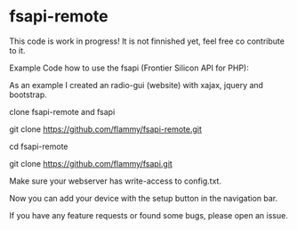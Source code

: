# fsapi-remote

This code is work in progress! It is not finnished yet, feel free co contribute to it.

Example Code how to use the fsapi (Frontier Silicon API for PHP):

As an example I created an radio-gui (website) with xajax, jquery and bootstrap.

clone fsapi-remote and fsapi

git clone https://github.com/flammy/fsapi-remote.git

cd fsapi-remote

git clone https://github.com/flammy/fsapi.git

Make sure your webserver has write-access to config.txt.

Now you can add your device with the setup button in the navigation bar.

If you have any feature requests or found some bugs, please open an issue.
